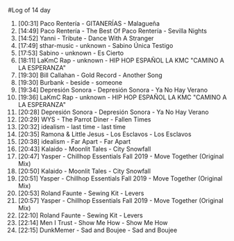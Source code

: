 #Log of 14 day

1. [00:31] Paco Rentería - GITANERÍAS - Malagueña
1. [14:49] Paco Rentería - The Best Of Paco Rentería - Sevilla Nights
1. [14:52] Yanni - Tribute - Dance With A Stranger
1. [17:49] sthar-music - unknown - Sabino Única Testigo
1. [17:53] Sabino - unknown - Es Cierto
1. [18:11] LaKmC Rap - unknown - HIP HOP ESPAÑOL LA KMC "CAMINO A LA ESPERANZA"
1. [19:30] Bill Callahan - Gold Record - Another Song
1. [19:30] Burbank - beside - someone
1. [19:34] Depresión Sonora - Depresión Sonora - Ya No Hay Verano
1. [19:36] LaKmC Rap - unknown - HIP HOP ESPAÑOL LA KMC "CAMINO A LA ESPERANZA"
1. [20:28] Depresión Sonora - Depresión Sonora - Ya No Hay Verano
1. [20:29] WYS - The Parrot Diner - Fallen Times
1. [20:32] idealism - last time - last time
1. [20:35] Ramona & Little Jesus - Los Esclavos - Los Esclavos
1. [20:38] idealism - Far Apart - Far Apart
1. [20:43] Kalaido - Moonlit Tales - City Snowfall
1. [20:47] Yasper - Chillhop Essentials Fall 2019 - Move Together (Original Mix)
1. [20:50] Kalaido - Moonlit Tales - City Snowfall
1. [20:51] Yasper - Chillhop Essentials Fall 2019 - Move Together (Original Mix)
1. [20:53] Roland Faunte - Sewing Kit - Levers
1. [20:57] Yasper - Chillhop Essentials Fall 2019 - Move Together (Original Mix)
1. [22:10] Roland Faunte - Sewing Kit - Levers
1. [22:14] Men I Trust - Show Me How - Show Me How
1. [22:15] DunkMemer - Sad and Boujee - Sad and Boujee
